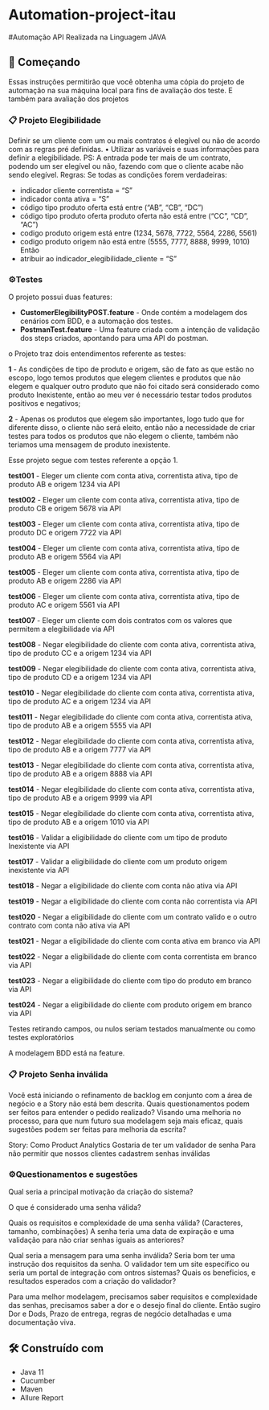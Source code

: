 # Automation-project-itau

#Automação API Realizada na Linguagem JAVA

## 🚀 Começando

Essas instruções permitirão que você obtenha uma cópia do projeto de automação na sua máquina local para fins de avaliação dos teste.
E também para avaliação dos projetos


### 📋 Projeto Elegibilidade

Definir se um cliente com um ou mais contratos é elegível ou não de acordo com as regras pré definidas.
• Utilizar as variáveis e suas informações para definir a elegibilidade.
PS: A entrada pode ter mais de um contrato, podendo um ser elegível ou não, fazendo com que o cliente acabe não sendo elegível.
Regras:
Se todas as condições forem verdadeiras:
- indicador cliente correntista = “S”
- indicador conta ativa = “S”
- código tipo produto oferta está entre (“AB”, “CB”, “DC”)
- código tipo produto oferta produto oferta não está entre (“CC”, “CD”, “AC”)
- codigo produto origem está entre (1234, 5678, 7722, 5564, 2286, 5561)
- codigo produto origem não está entre (5555, 7777, 8888, 9999, 1010)
  Então
- atribuir ao indicador_elegibilidade_cliente = “S”

### ⚙️Testes

O projeto possui duas features:
- **CustomerElegibilityPOST.feature** - Onde contém a modelagem dos cenários com BDD, e a automação dos testes.
- **PostmanTest.feature** - Uma feature criada com a intenção de validação dos steps criados, apontando para uma API do postman.


o Projeto traz dois entendimentos referente as testes:

**1** - As condições de tipo de produto e origem, são de fato as que estão no escopo, logo temos produtos que elegem clientes e produtos que não elegem e qualquer outro produto que não foi citado será considerado como produto Inexistente, então ao meu ver é necessário testar todos produtos positivos e negativos;

**2** -  Apenas os produtos que elegem são importantes, logo tudo que for diferente disso, o cliente não será eleito, então não a necessidade de criar testes para todos os produtos que não elegem o cliente, também não teriamos uma mensagem de produto inexistente.

Esse projeto segue com testes referente a opção 1.

**test001** -	Eleger um cliente com conta ativa, correntista ativa, tipo de produto AB e origem 1234  via API

**test002** -	Eleger um cliente com conta ativa, correntista ativa, tipo de produto CB e origem 5678  via API

**test003** -	Eleger um cliente com conta ativa, correntista ativa, tipo de produto DC  e origem 7722 via API

**test004** -	Eleger um cliente com conta ativa, correntista ativa, tipo de produto AB e origem 5564 via API

**test005** -	Eleger um cliente com conta ativa, correntista ativa, tipo de produto AB e origem 2286 via API

**test006** -	Eleger um cliente com conta ativa, correntista ativa, tipo de produto AC  e origem 5561 via API

**test007** -	Eleger um cliente com dois contratos com os valores que permitem a elegibilidade via API

**test008** -	Negar elegibilidade do cliente com conta ativa, correntista ativa, tipo de produto CC e a origem 1234 via API

**test009** -	Negar elegibilidade do cliente com conta ativa, correntista ativa, tipo de produto CD e a origem 1234 via API

**test010** -	Negar elegibilidade do cliente com conta ativa, correntista ativa, tipo de produto AC e a origem 1234 via API

**test011** -	Negar elegibilidade do cliente com conta ativa, correntista ativa, tipo de produto AB e a origem 5555 via API

**test012** -	Negar elegibilidade do cliente com conta ativa, correntista ativa, tipo de produto AB e a origem 7777 via API

**test013** -	Negar elegibilidade do cliente com conta ativa, correntista ativa, tipo de produto AB e a origem 8888 via API

**test014** -	Negar elegibilidade do cliente com conta ativa, correntista ativa, tipo de produto AB e a origem 9999 via API

**test015** -	Negar elegibilidade do cliente com conta ativa, correntista ativa, tipo de produto AB e a origem 1010 via API

**test016** -	Validar a eligibilidade do cliente com um tipo de produto Inexistente via API

**test017** -	Validar a eligibilidade do cliente com um produto origem inexistente via API

**test018** -	Negar a eligibilidade do cliente com conta não ativa via API

**test019** -	Negar a eligibilidade do cliente com conta não correntista  via API

**test020** -	Negar a eligibilidade do cliente com um contrato valido e o outro contrato com conta não ativa via API

**test021** -	Negar a eligibilidade do cliente com conta ativa em branco via API

**test022** -	Negar a eligibilidade do cliente com conta correntista em branco via API

**test023** -	Negar a eligibilidade do cliente com tipo do produto em branco via API

**test024** -	Negar a eligibilidade do cliente com produto origem em branco via API

Testes retirando campos, ou nulos seriam testados manualmente ou como testes exploratórios

A modelagem  BDD está na feature.

### 📋 Projeto Senha inválida

Você está iniciando o refinamento de backlog em conjunto com a área de negócio e a
Story não está bem descrita. Quais questionamentos podem ser feitos para entender o
pedido realizado? Visando uma melhoria no processo, para que num futuro sua
modelagem seja mais eficaz, quais sugestões podem ser feitas para melhoria da escrita?

Story:
Como Product Analytics
Gostaria de ter um validador de senha
Para não permitir que nossos clientes cadastrem senhas inválidas

### ⚙️Questionamentos e sugestões

Qual seria a principal motivação da criação do sistema?

O que é considerado uma senha válida?

Quais os requisitos e complexidade de uma senha válida? (Caracteres, tamanho, combinações)
A senha teria uma data de expiração e uma validação para não criar senhas iguais as anteriores?


Qual seria a mensagem para uma senha inválida? Seria bom ter uma instrução dos requisitos da senha.
O validador tem um site específico ou seria um portal de integração com ontros sistemas?
Quais os beneficios, e resultados esperados com a criação do validador?

Para uma melhor modelagem, precisamos saber requisitos e complexidade das senhas, precisamos saber a dor e o desejo final do cliente.
Então sugiro Dor e Dods, Prazo de entrega, regras de negócio detalhadas e uma documentação viva.


## 🛠️ Construído com

- Java 11
- Cucumber
- Maven
- Allure Report

